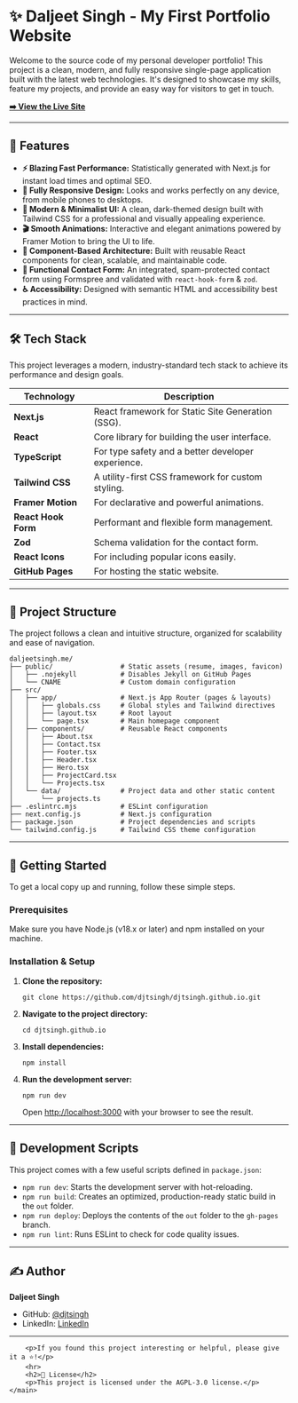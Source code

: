<!DOCTYPE html>
<html lang="en">
<head>
    <meta charset="UTF-8">
  
</head>
<body>
    <main>
        <h1>✨ Daljeet Singh - My First Portfolio Website</h1>
        <p>Welcome to the source code of my personal developer portfolio! This project is a clean, modern, and fully responsive single-page application built with the latest web technologies. It's designed to showcase my skills, feature my projects, and provide an easy way for visitors to get in touch.</p>
        <p><a href="https://www.daljeetsingh.me/"><strong>➡️ View the Live Site</strong></a></p>
        <hr>
        <h2>🚀 Features</h2>
        <ul>
            <li><strong>⚡ Blazing Fast Performance:</strong> Statistically generated with Next.js for instant load times and optimal SEO.</li>
            <li><strong>📱 Fully Responsive Design:</strong> Looks and works perfectly on any device, from mobile phones to desktops.</li>
            <li><strong>🎨 Modern & Minimalist UI:</strong> A clean, dark-themed design built with Tailwind CSS for a professional and visually appealing experience.</li>
            <li><strong>🎬 Smooth Animations:</strong> Interactive and elegant animations powered by Framer Motion to bring the UI to life.</li>
            <li><strong>🧩 Component-Based Architecture:</strong> Built with reusable React components for clean, scalable, and maintainable code.</li>
            <li><strong>📝 Functional Contact Form:</strong> An integrated, spam-protected contact form using Formspree and validated with <code>react-hook-form</code> & <code>zod</code>.</li>
            <li><strong>♿ Accessibility:</strong> Designed with semantic HTML and accessibility best practices in mind.</li>
        </ul>
        <hr>
        <h2>🛠️ Tech Stack</h2>
        <p>This project leverages a modern, industry-standard tech stack to achieve its performance and design goals.</p>
        <table>
            <thead>
                <tr>
                    <th>Technology</th>
                    <th>Description</th>
                </tr>
            </thead>
            <tbody>
                <tr>
                    <td><strong>Next.js</strong></td>
                    <td>React framework for Static Site Generation (SSG).</td>
                </tr>
                <tr>
                    <td><strong>React</strong></td>
                    <td>Core library for building the user interface.</td>
                </tr>
                <tr>
                    <td><strong>TypeScript</strong></td>
                    <td>For type safety and a better developer experience.</td>
                </tr>
                <tr>
                    <td><strong>Tailwind CSS</strong></td>
                    <td>A utility-first CSS framework for custom styling.</td>
                </tr>
                <tr>
                    <td><strong>Framer Motion</strong></td>
                    <td>For declarative and powerful animations.</td>
                </tr>
                <tr>
                    <td><strong>React Hook Form</strong></td>
                    <td>Performant and flexible form management.</td>
                </tr>
                <tr>
                    <td><strong>Zod</strong></td>
                    <td>Schema validation for the contact form.</td>
                </tr>
                 <tr>
                    <td><strong>React Icons</strong></td>
                    <td>For including popular icons easily.</td>
                </tr>
                <tr>
                    <td><strong>GitHub Pages</strong></td>
                    <td>For hosting the static website.</td>
                </tr>
            </tbody>
        </table>
        <hr>
        <h2>📂 Project Structure</h2>
        <p>The project follows a clean and intuitive structure, organized for scalability and ease of navigation.</p>
        <pre><code>daljeetsingh.me/
├── public/                 # Static assets (resume, images, favicon)
│   ├── .nojekyll           # Disables Jekyll on GitHub Pages
│   └── CNAME               # Custom domain configuration
├── src/
│   ├── app/                # Next.js App Router (pages & layouts)
│   │   ├── globals.css     # Global styles and Tailwind directives
│   │   ├── layout.tsx      # Root layout
│   │   └── page.tsx        # Main homepage component
│   ├── components/         # Reusable React components
│   │   ├── About.tsx
│   │   ├── Contact.tsx
│   │   ├── Footer.tsx
│   │   ├── Header.tsx
│   │   ├── Hero.tsx
│   │   ├── ProjectCard.tsx
│   │   └── Projects.tsx
│   └── data/               # Project data and other static content
│       └── projects.ts
├── .eslintrc.mjs           # ESLint configuration
├── next.config.js          # Next.js configuration
├── package.json            # Project dependencies and scripts
└── tailwind.config.js      # Tailwind CSS theme configuration
</code></pre>
        <hr>
        <h2>🚀 Getting Started</h2>
        <p>To get a local copy up and running, follow these simple steps.</p>
        <h3>Prerequisites</h3>
        <p>Make sure you have Node.js (v18.x or later) and npm installed on your machine.</p>
        <h3>Installation & Setup</h3>
        <ol>
            <li>
                <p><strong>Clone the repository:</strong></p>
                <pre><code>git clone https://github.com/djtsingh/djtsingh.github.io.git</code></pre>
            </li>
            <li>
                <p><strong>Navigate to the project directory:</strong></p>
                <pre><code>cd djtsingh.github.io</code></pre>
            </li>
            <li>
                <p><strong>Install dependencies:</strong></p>
                <pre><code>npm install</code></pre>
            </li>
            <li>
                <p><strong>Run the development server:</strong></p>
                <pre><code>npm run dev</code></pre>
                <p>Open <a href="http://localhost:3000">http://localhost:3000</a> with your browser to see the result.</p>
            </li>
        </ol>
        <hr>
        <h2>📜 Development Scripts</h2>
        <p>This project comes with a few useful scripts defined in <code>package.json</code>:</p>
        <ul>
            <li><code>npm run dev</code>: Starts the development server with hot-reloading.</li>
            <li><code>npm run build</code>: Creates an optimized, production-ready static build in the <code>out</code> folder.</li>
            <li><code>npm run deploy</code>: Deploys the contents of the <code>out</code> folder to the <code>gh-pages</code> branch.</li>
            <li><code>npm run lint</code>: Runs ESLint to check for code quality issues.</li>
        </ul>
        <hr>
        <h2>✍️ Author</h2>
        <p><strong>Daljeet Singh</strong></p>
        <ul>
            <li>GitHub: <a href="https://github.com/djtsingh">@djtsingh</a></li>
            <li>LinkedIn: <a href="https://www.linkedin.com/in/djtsingh/">LinkedIn</a> <!-- TODO: Add your LinkedIn profile URL --></li>
        </ul>
        <hr>

        <p>If you found this project interesting or helpful, please give it a ⭐️!</p>
        <hr>
        <h2>📄 License</h2>
        <p>This project is licensed under the AGPL-3.0 license.</p>
    </main>
</body>
</html>
